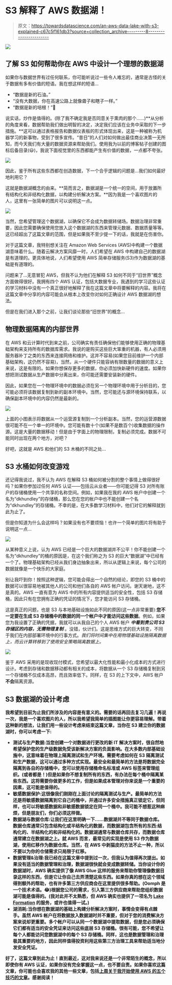 # S3 解释了 AWS 数据湖！

> 原文：<https://towardsdatascience.com/an-aws-data-lake-with-s3-explained-c67c5f161db3?source=collection_archive---------8----------------------->

![](img/1fdff2f174780dc1de60b4a7222e87f0.png)

## 了解 S3 如何帮助你在 AWS 中设计一个理想的数据湖

如果你与数据世界有过任何联系，你可能听说过一些令人难忘的，通常是古怪的关于数据有多有价值的短语。我在想这样的短语…

*   “数据是新的石油。”
*   “没有大数据，你在高速公路上就像聋子和瞎子一样。”
*   “数据是新的培根！”🥓

说实话，炒作是值得的。(除了我不确定我是否同意关于熏肉的那个……)**从分析的角度来看，数据帮助我们做出明智的决定，决定我们应该在业务中采取的下一步措施。**这可以通过表格报告和数据仪表板的形式体现出来，这是一种被称为机器学习的新事物，受到了很多宣传。“昔日”的人们对如何做出最佳商业决策一无所知，而今天我们有大量的数据资源来帮助我们。使用我为以前的博客帖子创建的图标后备目录(😃)，我说下面视觉里的东西都能产生有价值的数据，一点都不夸张。

![](img/c496778b10f0b04a7cdd23412c2c4f8e.png)

因此，鉴于所有这些东西都在创造数据，下一个合乎逻辑的问题是…我们如何最好地利用它？

这就是数据湖概念的由来。**简而言之，数据湖是一个统一的空间，用于放置所有结构化和非结构化数据，以构建分析解决方案。**因为我是一个喜欢图片的人，这里有一张简单的图片可以说明这一点。

![](img/99165f424a0b492e643988ef9f35a6fc.png)

当然，您希望管理这个数据湖，以确保它不会成为数据转储场。数据治理非常重要，因此您需要确保使用您放入这个数据湖的东西来管理元数据、数据质量等等。这已经超出了这篇文章的范围，但是如果我不至少提一下的话，我就是在伤害你。

对于这篇文章，我特别想关注在 Amazon Web Services (AWS)中构建一个数据湖意味着什么。随着云解决方案风靡一时，人们希望在 AWS 中构建自己的数据湖是有道理的。更具体地说，人们希望使用 AWS 简单存储服务(S3)作为数据湖的基础是有道理的。

问题来了…无意冒犯 AWS，但我不认为他们在解释 S3 如何不同于“旧世界”概念方面做得很好。我拥有四个 AWS 认证，包括大数据专业，我遇到的学习这些认证的学习材料中没有一个真正很好地解释了我在这篇文章中将要解释的内容。我将在这篇文章中分享的内容可能会从根本上改变你对如何正确设计 AWS 数据湖的想法。

但是在我们进入那个之前，让我们谈论那些“旧世界”的概念…

## 物理数据隔离的内部世界

在 AWS 和云计算时代到来之前，公司确实有责任确保他们能够使用正确的物理基础架构来支持所有的数据库需求。我说的是购买这些巨大笨重的机器，有人必须用服务器补丁之类的东西来连接网络和维护。这并不容易(如果您目前维护一个内部基础架构，这仍然不容易)，当然，从一个硬件只能容纳有限数量的数据的意义上来说，这是有限的。如果你想保存更多的数据，你必须加快新硬件的速度。如果你想把测试数据从生产数据中分离出来，你可能还需要安装新的硬件。

因此，如果您在一个物理环境中的数据必须在另一个物理环境中用于分析目的，您可能必须将该数据复制到新的副本环境中。当然，您可能还与源环境保持联系，以确保副本环境中的内容仍然是最新的。

![](img/e235784c1fb1487a878047183e70c6b0.png)

上面的小图表示将数据从一个运营源复制到一个分析副本。当然，您的运营源数据很可能不在一个单一的环境中。您可能有数十个(如果不是数百个)收集数据的操作源。这是大量的数据移动！但是由于字面上的物理限制，复制必须完成。数据不可能同时出现在两个地方，对吧？

好吧，这就是 AWS 和他们的 S3 木桶的不同之处…

## S3 水桶如何改变游戏

还记得我说过，我不认为 AWS 在解释 S3 桶如何被分割的整个事情上做得很好吗？如果你参加过任何 AWS 认证——包括云从业者——你可能记得 S3 对所有账户的存储桶使用一个共享的名称空间。例如，如果我在我的 AWS 帐户中创建一个名为“dkhundley”的存储桶，那么您在您的帐户中也不能创建一个名为“dkhundley”的存储桶。不幸的是，在大多数学习材料中，他们对它的解释就到此为止了。

但是你知道为什么会这样吗？如果没有也不要烦恼！也许一个简单的图片将有助于说明这一点…

![](img/5c2e0f611535f4a210a96bbaeefd4d2a.png)

从某种意义上说，认为 AWS 已经是一个巨大的数据湖并不公平！你不能创建一个名为“dkhundley”的桶的原因是，在这个我们称之为 S3 的巨大“数据湖”中已经有一个了。物理基础架构已经从我们身边抽象出来，所以从逻辑上来说，每个公司的数据就像是一个快乐的大家庭。

别让我吓到你！按照这种逻辑，您可能会得出一个自然的结论，即您的 S3 桶中的数据可以很容易地被其他人的公司和他们各自的 AWS 帐户访问。谢天谢地，这不是真的。AWS 一直有意为 AWS 中的所有内容提供适当的安全性，包括 S3 存储桶，因此只有在您拥有正确的凭证的情况下，您才能访问 S3 存储桶。

这是真正的问题，也是 S3 与本地基础设施如此不同的原因(这一点非常重要):**您不一定要在生成 S3 存储桶中的数据的同一个帐户中才能访问这些数据**。例如，如果您为我设置了正确的凭据，我就可以从我自己的个人 AWS 帐户 ***中看到贵公司 S3 存储区的内容，无需物理复制*** 。没错，伙计们。这是思维方式的巨大转变，不同于我们在内部部署环境中的行事方式。*我们将时间集中在用物理基础设施隔离数据上，而云计算转移到了使用安全策略隔离数据上。*

![](img/55f4040819424a57bfecb4621a12ce06.png)

鉴于 AWS 采用的是现收现付模式，您希望以最大化性能和最小化成本的方式进行设计。考虑到存储和数据移动都有相关的成本，将数据从一个 S3 存储桶复制到另一个存储桶不仅成本高昂，而且效率低下。同样，在 S3 的上下文中，AWS 帐户**不会**隔离资源。

## **S3 数据湖的设计考虑**

**我希望到目前为止我们所涉及的内容是有意义的。需要的话再回去复习几遍！再说一次，我是一个喜欢图片的人，所以我希望我简单的插图能让你更容易理解。带着这种新的想法，让我们用一些设计考虑来结束这篇文章，当你在 S3 建立你的数据湖时，你可以考虑一下:**

*   ****测试与生产数据**:当您创建一个对数据进行更改的新 IT 解决方案时，很自然地希望保护您的生产级数据免受该新解决方案的负面影响。在大多数内部基础设施中，这意味着在物理上隔离测试和生产环境。需要考虑如何在 S3 隔离测试和生产数据，这可以通过多种方式实现。最安全和最简单的方法是将数据完全隔离到各自的存储桶中，您可以使用存储桶命名标准或 AWS 标签来管理组织。(或者都是！)但是如果你不想复制所有的东西，有办法在每个桶中隔离某些东西。这将需要你做更多的工作，但是如果成本管理对你来说是一个重要的因素，这可能是值得的。**
*   ****敏感数据保护**:这很像我们刚刚在上面讨论的隔离测试与生产。最简单的方法还是将敏感数据隔离到它自己的桶中，并通过许多安全措施真正锁定它，但同样，也可以将敏感数据和非敏感数据锁定在同一个桶中。我可能不想惹这种麻烦，但是朋友们，你们必须这样做。**
*   ****数据湖与数据仓库**:让我们在这里明确一下……数据湖并不等同于数据仓库。数据仓库通常只包含结构化或半结构化的数据，而数据湖包含所有的东西:结构化的、半结构化的和非结构化的。数据湖通常与数据仓库共存，而数据仓库通常建立在数据湖之上。就 AWS 而言，最常见的实现是使用 S3 作为数据湖，使用红移作为数据仓库。当然，在 AWS 中剥猫皮的方法不止一种，所以不要以为你的仓储需求只局限于红移。**
*   ****数据管理&治理**:我已经在这篇文章中提到过一次，但我认为值得再次提出。如果没有适当的数据管理和治理，数据湖很快就会变成数据转储。当你设计你的数据湖时，AWS 确实提供了像 AWS Glue 这样的服务来帮助你管理像数据目录这样的东西，但是它让你自己去弄清楚这些东西。如果你真的想在这个领域得到额外的帮助，也有许多第三方供应商会在这里提供很多帮助。(Oomph 是一个技术术语。😂)根据您公司的需求，引入第三方供应商来帮助您组织数据湖可能是值得的。(我对此并不太熟悉，但 AWS 确实也提供了一项名为 [Lake Formation](https://aws.amazon.com/lake-formation/) 的服务，或许也值得一试。)**
*   ****湖消耗**:当你想在数据湖的基础上构建分析解决方案时，事情会变得有点棘手。虽然 AWS 帐户在将数据放入数据湖时并不重要，但对于您的消费解决方案来说却更重要。多个帐户可以从同一个数据湖中提取数据，但是您必须确保它们都有适当的安全凭证来访问这些底层 S3 存储桶。很有可能，您不希望让每个人都能访问您数据湖中的每个 S3 存储桶。同样，这也是数据管理和治理极其重要的地方，因此同样值得投资利用这些第三方治理工具来帮助适当地分发安全凭证。**

**好了，这篇文章到此为止！直到最近，这对我来说还是一个非常陌生的概念，所以即使你有 AWS 认证，如果你没有完全掌握这一点，也不要自责。如果你喜欢这篇文章，你可能也会喜欢我的其他一些文章，包括[上周关于我开始使用 AWS 的五个技巧的文章](https://medium.com/@dkhundley/five-tips-to-get-you-started-in-aws-50c733f9d0aa)。感谢阅读！**